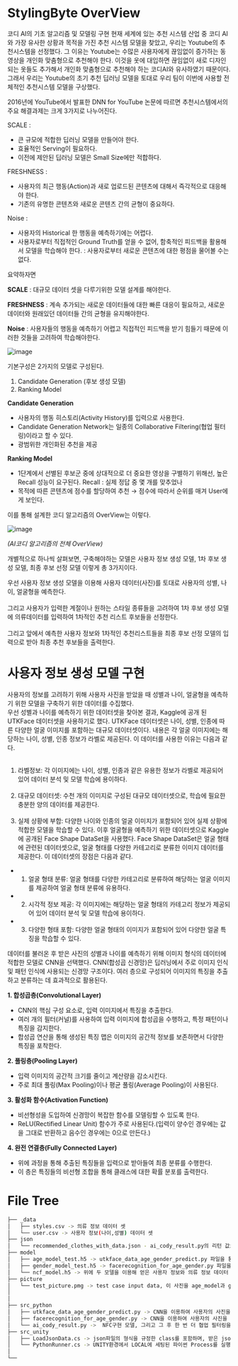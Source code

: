 # StylingByte OverView
코디 AI의 기초 알고리즘 및 모델링 구현
현재 세계에 있는 추천 시스템 산업 중 코디 AI와 가장 유사한 상황과 목적을 가진 추천 시스템 모델을 찾았고, 우리는 Youtube의 추천시스템을 선정했다. 그 이유는 Youtube는 수많은 사용자에게 끊임없이 증가하는 동영상을 개인화 맞춤형으로 추천해야 한다. 이것을 옷에 대입하면 끊임없이 새로 디자인되는 옷들도 추가해서 개인화 맞춤형으로 추천해야 하는 코디AI와 유사하였기 때문이다. 그래서 우리는 Youtube의 초기 추천 딥러닝 모델을 토대로 우리 팀이 이번에 사용할 전체적인 추천시스템 모델을 구상했다.

2016년에 YouTube에서 발표한 DNN for YouTube 논문에 따르면 추천시스템에서의 주요 해결과제는 크게 3가지로 나누어진다.

SCALE : 
 - 큰 규모에 적합한 딥러닝 모델을 만들어야 한다.
- 효율적인 Serving이 필요하다.
- 이전에 제안된 딥러닝 모델은 Small Size에만 적합하다.

FRESHNESS : 

- 사용자의 최근 행동(Action)과 새로 업로드된 콘텐츠에 대해서 즉각적으로 대응해야 한다.
- 기존의 유명한 콘텐츠와 새로운 콘텐츠 간의 균형이 중요하다.

Noise : 
- 사용자의 Historical 한 행동을 예측하기에는 어렵다.
- 사용자로부터 직접적인 Ground Truth를 얻을 수 없어, 함축적인 피드백을 활용해서 모델을 학습해야 한다.
 : 사용자로부터 새로운 콘텐츠에 대한 평점을 물어볼 수는 없다.

요약하자면

**SCALE** : 대규모 데이터 셋을 다루기위한 모델 설계를 해야한다.

**FRESHNESS** : 계속 추가되는 새로운 데이터들에 대한 빠른 대응이 필요하고, 새로운 데이터와 원래있던 데이터들 간의 균형을 유지해야한다.

**Noise**  : 사용자들의 행동을 예측하기 어렵고 직접적인 피드백을 받기 힘들기 때문에 이러한 것들을 고려하여 학습해야한다. 

![image](https://github.com/FrogRim/StylingByte/assets/127326495/badbcdf6-78de-4515-bdb4-6ad945c3e2c9)

기본구성은 2가지의 모델로 구성된다.
 1. Candidate Generation (후보 생성 모델)
 2. Ranking Model      

**Candidate Generation**
 - 사용자의 행동 히스토리(Activity History)를 입력으로 사용한다.
 - Candidate Generation Network는 일종의 Collaborative Filtering(협업 필터링)이라고 할 수 있다.
- 광범위한 개인화된 추천을 제공

**Ranking Model**
- 1단계에서 선별된 후보군 중에 상대적으로 더 중요한 영상을 구별하기 위해선, 높은 Recall 성능이 요구된다. 
   Recall : 실제 정답 중 몇 개를 맞추었나
- 목적에 따른 콘텐츠에 점수를 할당하여 추천 → 점수에 따라서 순위를 매겨 User에게 보인다.

이를 통해 설계한 코디 알고리즘의 OverView는 이렇다.

![image](https://github.com/FrogRim/StylingByte/assets/127326495/05d9fe32-548d-432d-87a8-ab13666e6723)

*(AI코디 알고리즘의 전체 OverView)*

개별적으로 하나씩 살펴보면, 구축해야하는 모델은 사용자 정보 생성 모델, 1차 후보 생성 모델, 최종 후보 선정 모델 이렇게 총 3가지이다. 

우선 사용자 정보 생성 모델을 이용해 사용자 데이터(사진)를 토대로 사용자의 성별, 나이, 얼굴형을 예측한다.<br><br>
그리고 사용자가 입력한 계절이나 원하는 스타일 종류들을 고려하여 1차 후보 생성 모델에 의류데이터를 입력하여 1차적인 추천 리스트 후보들을 선정한다.<br><br>
그리고 앞에서 예측한 사용자 정보와 1차적인 추천리스트들을 최종 후보 선정 모델의 입력으로 받아 최종 추천 후보들을 출력한다.

# 사용자 정보 생성 모델 구현

사용자의 정보를 고려하기 위해 사용자 사진을 받았을 때 성별과 나이, 얼굴형을 예측하기 위한 모델을 구축하기 위한 데이터를 수집했다.<br>
우선 성별과 나이를 예측하기 위한 데이터셋을 찾아본 결과, Kaggle에 공개 된 UTKFace 데이터셋을 사용하기로 했다. UTKFace 데이터셋은 나이, 성별, 인종에 따른 다양한 얼굴 이미지를 포함하는 대규모 데이터셋이다. 내용은 각 얼굴 이미지에는 해당하는 나이, 성별, 인종 정보가 라벨로 제공된다. 이 데이터를 사용한 이유는 다음과 같다.<br><br>
1. 라벨정보: 각 이미지에는 나이, 성별, 인종과 같은 유용한 정보가 라벨로 제공되어 있어 데이터 분석 및 모델 학습에 용이하다.<br><br>
2. 대규모 데이터셋: 수천 개의 이미지로 구성된 대규모 데이터셋으로, 학습에 필요한 충분한 양의 데이터를 제공한다.<br><br>
3. 실제 상황에 부합: 다양한 나이와 인종의 얼굴 이미지가 포함되어 있어 실제 상황에 적합한 모델을 학습할 수 있다. 
이후 얼굴형을 예측하기 위한 데이터셋으로 Kaggle에 공개된 Face Shape DataSet을 사용했다.  Face Shape DataSet은 얼굴 형태에 관련된 데이터셋으로, 얼굴 형태를 다양한 카테고리로 분류한 이미지 데이터를 제공한다. 이 데이터셋의 장점은 다음과 같다.<br>

- 1. 얼굴 형태 분류: 얼굴 형태를 다양한 카테고리로 분류하여 해당하는 얼굴 이미지를 제공하여 얼굴 형태 분류에 유용하다.
- 2. 시각적 정보 제공: 각 이미지에는 해당하는 얼굴 형태의 카테고리 정보가 제공되어 있어 데이터 분석 및 모델 학습에 용이하다.
- 3. 다양한 형태 포함: 다양한 얼굴 형태의 이미지가 포함되어 있어 다양한 얼굴 특징을 학습할 수 있다.

데이터를 불러온 후 받은 사진의 성별과 나이를 예측하기 위해 이미지 형식의 데이터에 적합한 모델로 CNN을 선택했다.
CNN(합성곱 신경망)은 딥러닝에서 주로 이미지 인식 및 패턴 인식에 사용되는 신경망 구조이다.
여러 층으로 구성되어 이미지의 특징을 추출하고 분류하는 데 효과적으로 활용된다.

**1. 합성곱층(Convolutional Layer)**
- CNN의 핵심 구성 요소로, 입력 이미지에서 특징을 추출한다.
- 여러 개의 필터(커널)를 사용하여 입력 이미지에 합성곱을 수행하고, 특정 패턴이나 특징을 감지한다.
- 합성곱 연산을 통해 생성된 특징 맵은 이미지의 공간적 정보를 보존하면서 다양한 특징을 포착한다.

**2. 풀링층(Pooling Layer)**
- 입력 이미지의 공간적 크기를 줄이고 계산량을 감소시킨다.
- 주로 최대 풀링(Max Pooling)이나 평균 풀링(Average Pooling)이 사용된다.

**3. 활성화 함수(Activation Function)**
- 비선형성을 도입하여 신경망이 복잡한 함수를 모델링할 수 있도록 한다.
- ReLU(Rectified Linear Unit) 함수가 주로 사용된다.(입력이 양수인 경우에는 값을 그대로 반환하고 음수인 경우에는 0으로 만든다.)

**4. 완전 연결층(Fully Connected Layer)**
- 위에 과정을 통해 추출된 특징들을 입력으로 받아들여 최종 분류를 수행한다.
- 이 층은 특징들의 비선형 조합을 통해 클래스에 대한 확률 분포를 출력한다.


# File Tree
```bash
├── _data
│   ├── styles.csv -> 의류 정보 데이터 셋  
│   └── user.csv -> 사용자 정보(나이,성별) 데이터 셋
├── json  
│   └── recommended_clothes_with_data.json - ai_cody_result.py의 리턴 값으로 이것을 LoadJsonData.cs 코드를 통해 Unity환경으로 불러옴 
├── model
│   ├── age_model_test.h5 -> utkface_data_age_gender_predict.py 파일을 통해 만들어진 나이 판별 ai모델
│   ├── gender_model_test.h5 -> facerecognition_for_age_gender.py 파일을 통해 만들어진 성별 판별 ai모델
│   └── ncf_model.h5 -> 위에 두 모델을 이용해 얻은 사용자 정보와 의류 정보 데이터 셋을 이용해 NCF를 이용한 추천 딥러닝 모델 구축
├── picture
│   └── test_picture.pmg -> test case input data, 이 사진을 age_model과 gender_model을 통해 사진 속 인물의 성별과 나이 추출 후 알맞는 의류 추천
│   
│   
├── src_python
│   ├── utkface_data_age_gender_predict.py -> CNN을 이용하여 사용자의 사진을 보고 나이를 판별하는 모델
│   ├── facerecognition_for_age_gender.py -> CNN을 이용하여 사용자의 사진을 보고 성별을 판별하는 모델
│   └── ai_cody_result.py ->  NFC구현 모델, 그리고 그 후 한 번 더 협업 필터링을 통해 상위 3개의 추천모델 필터링하고 그 결과값을 JSON파일로 반환한다.
├── src_unity
│   ├── LoadJsonData.cs -> json파일의 형식을 규정한 class를 포함하며, 받은 json안의 data들을 읽어 class로 변환시킨 뒤, 유니티 로그에 출력
│   └── PythonRunner.cs -> UNITY환경에서 LOCAL에 세팅된 파이썬 Process를 실행시켜 pyrhon코드들을 전부 실행시킨 뒤, LoadJsonData.cs를 호출해 그 결과값을 Unity 프로세스로 가져온다.
│   
└── 
``` 
